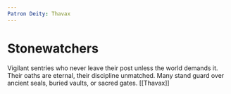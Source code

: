 ```yaml
---
Patron Deity: Thavax
---
```


# Stonewatchers


Vigilant sentries who never leave their post unless the world demands it. Their oaths are eternal, their discipline unmatched. Many stand guard over ancient seals, buried vaults, or sacred gates.
[[Thavax]]
